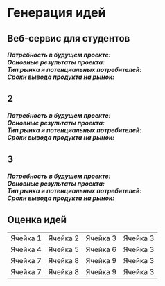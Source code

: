 <h1>Генерация идей</h1>
<h2>Веб-сервис для студентов</h2>
<em><strong>Потребность в будущем проекте: </strong></em><br>
<em><strong>Основные результаты проекта: </strong></em><br>
<em><strong>Тип рынка и потенциальных потребителей: </strong></em><br>
<em><strong>Сроки вывода продукта на рынок: </strong></em>
<h2>2</h2>
<em><strong>Потребность в будущем проекте: </strong></em><br>
<em><strong>Основные результаты проекта: </strong></em><br>
<em><strong>Тип рынка и потенциальных потребителей: </strong></em><br>
<em><strong>Сроки вывода продукта на рынок: </strong></em>
<h2>3</h2>
<em><strong>Потребность в будущем проекте: </strong></em><br>
<em><strong>Основные результаты проекта: </strong></em><br>
<em><strong>Тип рынка и потенциальных потребителей: </strong></em><br>
<em><strong>Сроки вывода продукта на рынок: </strong></em>
<h2>Оценка идей</h2>
<table>
  <tbody>
    <tr>
      <td>Ячейка 1</td>
      <td>Ячейка 2</td>
      <td>Ячейка 3</td>
	  <td>Ячейка 3</td>
    </tr>
    <tr>
      <td>Ячейка 4</td>
      <td>Ячейка 5</td>
      <td>Ячейка 6</td>
	  <td>Ячейка 3</td>
    </tr>
    <tr>
      <td>Ячейка 7</td>
      <td>Ячейка 8</td>
      <td>Ячейка 9</td>
      <td>Ячейка 3</td>    
	</tr>
    <tr>
      <td>Ячейка 7</td>
      <td>Ячейка 8</td>
      <td>Ячейка 9</td>
      <td>Ячейка 3</td>    
	</tr>
  </tbody>
</table>
